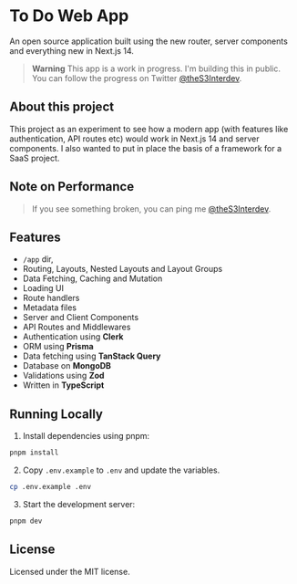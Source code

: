 # To Do Web App

An open source application built using the new router, server components and everything new in Next.js 14.

> **Warning**
> This app is a work in progress. I'm building this in public. You can follow the progress on Twitter [@theS3Interdev](https://twitter.com/theS3Interdev).

## About this project

This project as an experiment to see how a modern app (with features like authentication, API routes etc) would work in Next.js 14 and server components. I also wanted to put in place the basis of a framework for a SaaS project.

## Note on Performance

> If you see something broken, you can ping me [@theS3Interdev](https://twitter.com/theS3Interdev).

## Features

- `/app` dir,
- Routing, Layouts, Nested Layouts and Layout Groups
- Data Fetching, Caching and Mutation
- Loading UI
- Route handlers
- Metadata files
- Server and Client Components
- API Routes and Middlewares
- Authentication using **Clerk**
- ORM using **Prisma**
- Data fetching using **TanStack Query**
- Database on **MongoDB**
- Validations using **Zod**
- Written in **TypeScript**

## Running Locally

1. Install dependencies using pnpm:

```sh
pnpm install
```

2. Copy `.env.example` to `.env` and update the variables.

```sh
cp .env.example .env
```

3. Start the development server:

```sh
pnpm dev
```

## License

Licensed under the MIT license.
